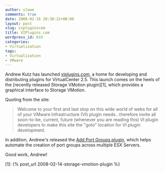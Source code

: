 ```yaml
---
author: slowe
comments: true
date: 2008-02-16 20:38:22+00:00
layout: post
slug: vipluginscom
title: VIPlugins.com
wordpress_id: 633
categories:
- Virtualization
tags:
- Virtualization
- VMware
---
```


Andrew Kutz has launched [viplugins.com](http://www.lostcreations.com/code/wiki/vmware/viplugins), a home for developing and distributing plugins for VirtualCenter 2.5. This launch comes on the heels of the [recently released Storage VMotion plugin][1], which provides a graphical interface to Storage VMotion.

Quoting from the site:

>Welcome to your first and last stop on this wide world of webs for all of your VMware Infrastructure (VI) plugin needs...therefore invite all soon-to-be, current, future (whenever you are reading this) VI plugin developers to make this site the "goto" location for VI plugin development.

In addition, Andrew's released the [Add Port Groups plugin](http://www.lostcreations.com/code/wiki/vmware/viplugins/addportgroups), which helps automate the creation of port groups across multiple ESX Servers.

Good work, Andrew!

[1]: {% post_url 2008-02-14-storage-vmotion-plugin %}
